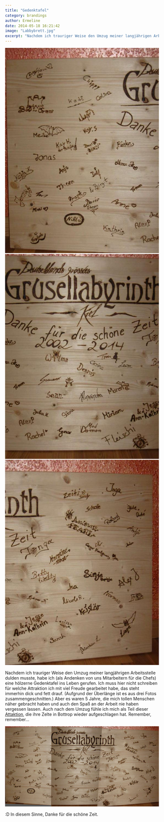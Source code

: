 ```yaml
---
title: "Gedenktafel"
category: brandings
author: Ermeline
date: 2014-05-18 16:21:42
image: "Labbybrett.jpg"
excerpt: "Nachdem ich trauriger Weise den Umzug meiner langjährigen Arbeitsstelle dulden musste, habe ich eine hölzerne Gedenktafel ins Leben gerufen."
---
```


![Tafel links](IMG_4453.jpg)
![Tafel mitte](IMG_4454.jpg)
![Tafel rechts](IMG_4455.jpg)

Nachdem ich trauriger Weise den Umzug meiner langjährigen Arbeitsstelle dulden musste, habe ich (als Andenken von uns Mitarbeitern für die Chefs) eine hölzerne Gedenktafel ins Leben gerufen. Ich muss hier nicht schreiben für welche Attraktion ich mit viel Freude gearbeitet habe, das steht immerhin dick und fett drauf. (Aufgrund der Überlänge ist es aus drei Fotos zusammengeschnitten.) Aber es waren 5 Jahre, die mich tollen Menschen näher gebracht haben und auch den Spaß an der Arbeit nie haben vergessen lassen. Auch nach dem Umzug fühle ich mich als Teil dieser [Attaktion](http://www.grusellabyrinth.de/), die ihre Zelte in Bottrop wieder aufgeschlagen hat. Remember, remember...

![Labyrinthbrett](Labbybrett.jpg)

:D In diesem Sinne, Danke für die schöne Zeit.
